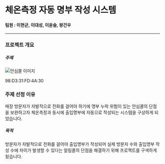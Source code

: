 # 체온측정 자동 명부 작성 시스템
#### 팀원 : 이현균, 이대성, 이윤슬, 왕건우

***

### 프로젝트 개요
##### 주제
![안심콜 이미지](https://user-images.githubusercontent.com/71279063/145179046-711d0a35-7b5e-49aa-bfb0-2e8bb00bcfcf.png)


98:D3:31:FD:4A:30

### 주제 선정 이유 
매장 방문자가 자발적으로 전화를 걸어야 하기에 명부 누락 위험이 있는 안심콜의 단점을 보완하고자 체온측정과 동시에 출입명부에 자동으로 작성되는 시스템을 구상하게 되었습니다.

##### 목적
방문자가 자발적으로 전화를 걸어야 출입명부가 작성되어 실제 방문자 수와 출입명부 작성 수에 차이가 발생할 수 있다는 알림콜의 단점을 해결하기 위해 프로젝트를 구색하게 됬습니다.
